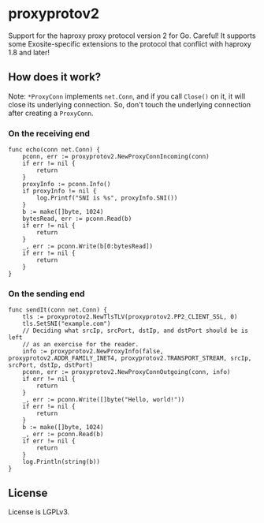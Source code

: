 # proxyprotov2

Support for the haproxy proxy protocol version 2 for Go.  Careful!  It supports some Exosite-specific extensions to the protocol that conflict with haproxy 1.8 and later!

## How does it work?

Note: `*ProxyConn` implements `net.Conn`, and if you call `Close()` on it, it will close its underlying connection.  So, don't touch the underlying connection after creating a `ProxyConn`.

### On the receiving end

```golang
func echo(conn net.Conn) {
	pconn, err := proxyprotov2.NewProxyConnIncoming(conn)
	if err != nil {
		return
	}
	proxyInfo := pconn.Info()
	if proxyInfo != nil {
		log.Printf("SNI is %s", proxyInfo.SNI())
	}
	b := make([]byte, 1024)
	bytesRead, err := pconn.Read(b)
	if err != nil {
		return
	}
	_, err := pconn.Write(b[0:bytesRead])
	if err != nil {
		return
	}
}
```

### On the sending end
```golang
func sendIt(conn net.Conn) {
	tls := proxyprotov2.NewTlsTLV(proxyprotov2.PP2_CLIENT_SSL, 0)
	tls.SetSNI("example.com")
	// Deciding what srcIp, srcPort, dstIp, and dstPort should be is left
	// as an exercise for the reader.
	info := proxyprotov2.NewProxyInfo(false, proxyprotov2.ADDR_FAMILY_INET4, proxyprotov2.TRANSPORT_STREAM, srcIp, srcPort, dstIp, dstPort)
	pconn, err := proxyprotov2.NewProxyConnOutgoing(conn, info)
	if err != nil {
		return
	}
	_, err := pconn.Write([]byte("Hello, world!"))
	if err != nil {
		return
	}
	b := make([]byte, 1024)
	_, err := pconn.Read(b)
	if err != nil {
		return
	}
	log.Println(string(b))
}
```

## License

License is LGPLv3.
